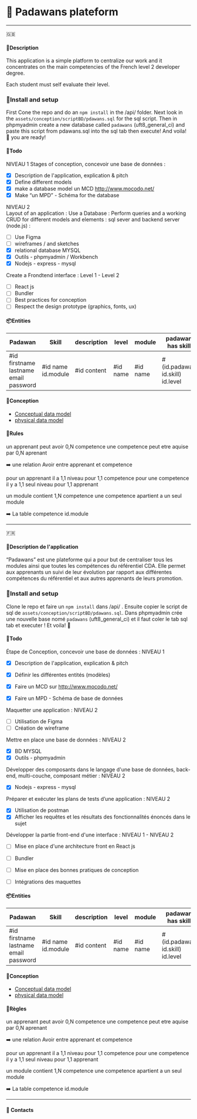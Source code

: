   # :deciduous_tree: Padawans plateform

---
:gb:
#### :cherry_blossom:Description


This application is a simple platform to centralize our work and it concentrates on the main competencies of the French level 2 developer degree.

Each student must self evaluate their level.

### :tulip:Install and setup
First Cone the repo and do an `npm install` in the /api/ folder.
Next look in the `assets/conception/scriptBD/pdawans.sql` for the sql script. Then in phpmyadmin create a new database called `padawans` (uft8_general_ci) and paste this script from pdawans.sql into the sql tab then execute! And voila! :trumpet: you are ready!


#### :scroll:Todo
NIVEAU 1 
Stages of conception, concevoir une base de données :  
* [X] Description de l'application, explication & pitch  
* [X] Define different models 
* [X] make a database model un MCD  http://www.mocodo.net/   
* [X] Make “un MPD” - Schéma for the database

NIVEAU 2   
Layout of an application :
Use a Database : 
Perform queries and a working CRUD for different models and elements : 
sql sever and backend server (node.js) :
* [ ] Use Figma   
* [ ] wireframes / and sketches
* [X] relational database MYSQL  
* [X] Outils - phpmyadmin / Workbench  
* [X] Nodejs - express - mysql  

Create a Frondtend interface : Level 1 - Level 2  
* [ ] React js 
* [ ] Bundler  
* [ ] Best practices for conception  
* [ ] Respect the design prototype (graphics, fonts, ux)   
####  📦Entities

| Padawan | Skill | description | level | module | padawan has skill |
|-----------------------------------------|--------------------|-------------|----------|----------|---------------------------------|
| #id firstname lastname email password | #id name id.module | #id content | #id name | #id name | #(id.padawan id.skill) id.level |

 #### :triangular_ruler:Conception


- [Conceptual data model](/assets/conception/mcd.svg)
- [physical data model
  ](assets/conception/mpd.png)

 #### :memo:Rules
 
un apprenant peut avoir 0,N competence
une competence peut etre aquise par 0,N aprenant

:arrow_right: une relation Avoir entre apprenant et competence

pour un apprenant il a 1,1 niveau pour 1,1 competence
pour une competence il y a 1,1 seul niveau pour 1,1 apprenant

un module contient 1,N competence
une competence apartient a un seul module

:arrow_right: La table competence id.module

---



:fr:
#### :cherry_blossom:Description de l'application  


“Padawans” est une plateforme qui a pour but de centraliser tous les modules ainsi que toutes 
les compétences du référentiel CDA.
Elle permet aux apprenants un suivi de leur évolution par rapport aux différentes compétences du référentiel et aux autres apprenants de leurs promotion.


### :tulip:Install and setup
Clone le repo et faire un `npm install` dans /api/ .
Ensuite copier le script de sql de `assets/conception/scriptBD/pdawans.sql`. Dans phpmyadmin crée une nouvelle base nomé  `padawans`  (uft8_general_ci) et il faut coler le tab sql tab et executer ! Et voila! :trumpet: 

#### :scroll:Todo

Étape de Conception, concevoir une base de données : NIVEAU 1  
* [X] Description de l'application, explication & pitch  
* [X] Définir les différentes entités (modèles)  
* [X] Faire un MCD sur http://www.mocodo.net/ 
* [X] Faire un MPD - Schéma de base de données 


Maquetter une application : NIVEAU 2    
* [ ] Utilisation de Figma   
* [ ] Création de wireframe    

Mettre en place une base de données : NIVEAU 2  
* [X] BD MYSQL  
* [X] Outils - phpmyadmin 

Développer des composants dans le langage d'une base de données, back-end, multi-couche, composant métier : NIVEAU 2  
* [X] Nodejs - express - mysql  

Préparer et exécuter les plans de tests d’une application : NIVEAU 2  
* [X] Utilisation de postman  
* [X] Afficher les requêtes et les résultats des fonctionnalités énoncés dans le sujet  

Développer la partie front-end d'une interface : NIVEAU 1 - NIVEAU 2  
* [ ] Mise en place d'une architecture front en React js 
* [ ] Bundler  
* [ ] Mise en place des bonnes pratiques de conception  
* [ ] Intégrations des maquettes  









####  📦Entities

| Padawan | Skill | description | level | module | padawan has skill |
|-----------------------------------------|--------------------|-------------|----------|----------|---------------------------------|
| #id firstname lastname email password | #id name id.module | #id content | #id name | #id name | #(id.padawan id.skill) id.level |

 #### :triangular_ruler:Conception


- [Conceptual data model](/assets/conception/mcd.svg)
- [physical data model
  ](assets/conception/mpd.png)

 #### :memo:Règles 
 
un apprenant peut avoir 0,N competence
une competence peut etre aquise par 0,N aprenant

:arrow_right: une relation Avoir entre apprenant et competence

pour un apprenant il a 1,1 niveau pour 1,1 competence
pour une competence il y a 1,1 seul niveau pour 1,1 apprenant

un module contient 1,N competence
une competence apartient a un seul module

:arrow_right: La table competence id.module

---

#### :email: Contacts